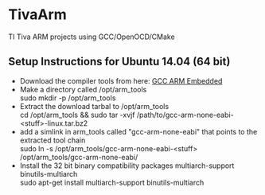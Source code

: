 # TivaArm

TI Tiva ARM projects using GCC/OpenOCD/CMake


## Setup Instructions for Ubuntu 14.04 (64 bit)

* Download the compiler tools from here: [GCC ARM Embedded](https://launchpad.net/gcc-arm-embedded/ "GCC ARM Embedded")
* Make a directory called /opt/arm_tools<br/>
  sudo mkdir -p /opt/arm_tools
* Extract the download tarbal to /opt/arm_tools<br/>
  cd /opt/arm_tools && sudo tar -xvjf /path/to/gcc-arm-none-eabi-\<stuff\>-linux.tar.bz2
* add a simlink in arm_tools called "gcc-arm-none-eabi" that points to the extracted tool chain<br/>
  sudo ln -s /opt/arm_tools/gcc-arm-none-eabi-\<stuff\> /opt/arm_tools/gcc-arm-none-eabi/
* Install the 32 bit binary compatibility packages multiarch-support binutils-multiarch<br/>
  sudo apt-get install multiarch-support binutils-multiarch








